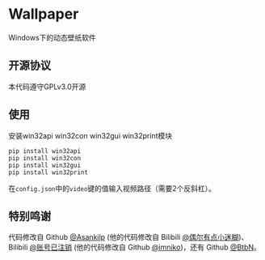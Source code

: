 # Wallpaper
Windows下的动态壁纸软件

## 开源协议
本代码遵守GPLv3.0开源

## 使用
安装win32api win32con win32gui win32print模块
```
pip install win32api
pip install win32con
pip install win32gui
pip install win32print
```
在`config.json`中的`video`键的值输入视频路径（需要2个反斜杠）。

## 特别鸣谢
代码修改自 Github [@Asankilp](https://github.com/Asankilp/PyWallpaperEngine) (他的代码修改自 Bilibili [@偶尔有点小迷糊](https://b23.tv/BV1HZ4y1978a))、Bilibili [@账号已注销](https://www.bilibili.com/read/cv12718054) (他的代码修改自 Github [@imniko](https://github.com/imniko/SetDPI))，还有 Github [@BtbN](https://github.com/BtbN/FFmpeg-Builds)。